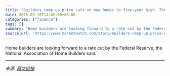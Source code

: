 ```yaml
---
title: "Builders ramp up price cuts on new homes to five-year high. They’re hoping a rate cut will rescue them."
date: 2025-09-16T14:02:00+08:00
categories: ["finance"]
tags: []
summary: "Home builders are looking forward to a rate cut by the Federal Reserve, the National Association of Home Builders said."
source_url: "https://www.marketwatch.com/story/builders-ramp-up-price-cuts-on-new-homes-to-five-year-high-theyre-hoping-a-rate-cut-will-rescue-them-24f3bc56?mod=mw_rss_topstories"
---
```


Home builders are looking forward to a rate cut by the Federal Reserve, the National Association of Home Builders said.

---

*来源: [原文链接](https://www.marketwatch.com/story/builders-ramp-up-price-cuts-on-new-homes-to-five-year-high-theyre-hoping-a-rate-cut-will-rescue-them-24f3bc56?mod=mw_rss_topstories)*
